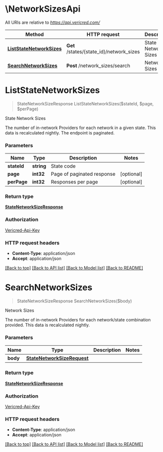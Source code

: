 # \NetworkSizesApi

All URIs are relative to *https://api.vericred.com/*

Method | HTTP request | Description
------------- | ------------- | -------------
[**ListStateNetworkSizes**](NetworkSizesApi.md#ListStateNetworkSizes) | **Get** /states/{state_id}/network_sizes | State Network Sizes
[**SearchNetworkSizes**](NetworkSizesApi.md#SearchNetworkSizes) | **Post** /network_sizes/search | Network Sizes


# **ListStateNetworkSizes**
> StateNetworkSizeResponse ListStateNetworkSizes($stateId, $page, $perPage)

State Network Sizes

The number of in-network Providers for each network in a given state. This data is recalculated nightly.  The endpoint is paginated.


### Parameters

Name | Type | Description  | Notes
------------- | ------------- | ------------- | -------------
 **stateId** | **string**| State code | 
 **page** | **int32**| Page of paginated response | [optional] 
 **perPage** | **int32**| Responses per page | [optional] 

### Return type

[**StateNetworkSizeResponse**](StateNetworkSizeResponse.md)

### Authorization

[Vericred-Api-Key](../README.md#Vericred-Api-Key)

### HTTP request headers

 - **Content-Type**: application/json
 - **Accept**: application/json

[[Back to top]](#) [[Back to API list]](../README.md#documentation-for-api-endpoints) [[Back to Model list]](../README.md#documentation-for-models) [[Back to README]](../README.md)

# **SearchNetworkSizes**
> StateNetworkSizeResponse SearchNetworkSizes($body)

Network Sizes

The number of in-network Providers for each network/state combination provided. This data is recalculated nightly.


### Parameters

Name | Type | Description  | Notes
------------- | ------------- | ------------- | -------------
 **body** | [**StateNetworkSizeRequest**](StateNetworkSizeRequest.md)|  | 

### Return type

[**StateNetworkSizeResponse**](StateNetworkSizeResponse.md)

### Authorization

[Vericred-Api-Key](../README.md#Vericred-Api-Key)

### HTTP request headers

 - **Content-Type**: application/json
 - **Accept**: application/json

[[Back to top]](#) [[Back to API list]](../README.md#documentation-for-api-endpoints) [[Back to Model list]](../README.md#documentation-for-models) [[Back to README]](../README.md)

